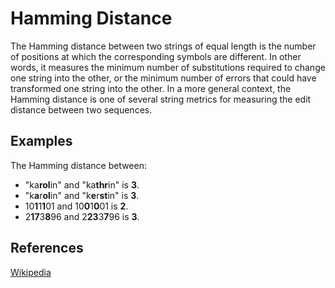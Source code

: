 # Hamming Distance

The Hamming distance between two strings of equal length is the 
number of positions at which the corresponding symbols are 
different. In other words, it measures the minimum number of
substitutions required to change one string into the other, or 
the minimum number of errors that could have transformed one 
string into the other. In a more general context, the Hamming 
distance is one of several string metrics for measuring the 
edit distance between two sequences.

## Examples

The Hamming distance between:

- "ka**rol**in" and "ka**thr**in" is **3**.
- "k**a**r**ol**in" and "k**e**r**st**in" is **3**.
- 10**1**1**1**01 and 10**0**1**0**01 is **2**.
- 2**17**3**8**96 and 2**23**3**7**96 is **3**.

## References

[Wikipedia](https://en.wikipedia.org/wiki/Hamming_distance)
